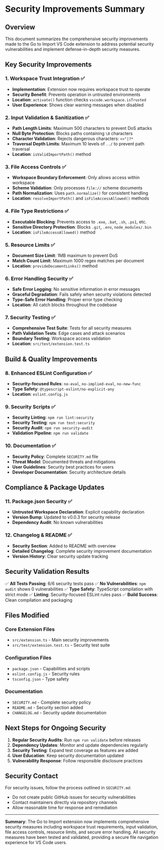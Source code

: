 # Security Improvements Summary

## Overview
This document summarizes the comprehensive security improvements made to the Go to Import VS Code extension to address potential security vulnerabilities and implement defense-in-depth security measures.

## Key Security Improvements

### 1. Workspace Trust Integration ✅
- **Implementation**: Extension now requires workspace trust to operate
- **Security Benefit**: Prevents operation in untrusted environments
- **Location**: `activate()` function checks `vscode.workspace.isTrusted`
- **User Experience**: Shows clear warning messages when disabled

### 2. Input Validation & Sanitization ✅
- **Path Length Limits**: Maximum 500 characters to prevent DoS attacks
- **Null Byte Protection**: Blocks paths containing `\0` characters
- **Character Validation**: Rejects dangerous characters: `<>"|?*`
- **Traversal Depth Limits**: Maximum 10 levels of `../` to prevent path traversal
- **Location**: `isValidImportPath()` method

### 3. File Access Controls ✅
- **Workspace Boundary Enforcement**: Only allows access within workspace
- **Scheme Validation**: Only processes `file://` scheme documents
- **Path Normalization**: Uses `path.normalize()` for consistent handling
- **Location**: `resolveImportPath()` and `isFileAccessAllowed()` methods

### 4. File Type Restrictions ✅
- **Executable Blocking**: Prevents access to `.exe`, `.bat`, `.sh`, `.ps1`, etc.
- **Sensitive Directory Protection**: Blocks `.git`, `.env`, `node_modules/.bin`
- **Location**: `isFileAccessAllowed()` method

### 5. Resource Limits ✅
- **Document Size Limit**: 1MB maximum to prevent DoS
- **Match Count Limit**: Maximum 1000 regex matches per document
- **Location**: `provideDocumentLinks()` method

### 6. Error Handling Security ✅
- **Safe Error Logging**: No sensitive information in error messages
- **Graceful Degradation**: Fails safely when security violations detected
- **Type-Safe Error Handling**: Proper error type checking
- **Location**: All catch blocks throughout the codebase

### 7. Security Testing ✅
- **Comprehensive Test Suite**: Tests for all security measures
- **Path Validation Tests**: Edge cases and attack scenarios
- **Boundary Testing**: Workspace access validation
- **Location**: `src/test/extension.test.ts`

## Build & Quality Improvements

### 8. Enhanced ESLint Configuration ✅
- **Security-focused Rules**: `no-eval`, `no-implied-eval`, `no-new-func`
- **Type Safety**: `@typescript-eslint/no-explicit-any`
- **Location**: `eslint.config.js`

### 9. Security Scripts ✅
- **Security Linting**: `npm run lint:security`
- **Security Testing**: `npm run test:security`
- **Security Audit**: `npm run security-audit`
- **Validation Pipeline**: `npm run validate`

### 10. Documentation ✅
- **Security Policy**: Complete `SECURITY.md` file
- **Threat Model**: Documented threats and mitigations
- **User Guidelines**: Security best practices for users
- **Developer Documentation**: Security architecture details

## Compliance & Package Updates

### 11. Package.json Security ✅
- **Untrusted Workspace Declaration**: Explicit capability declaration
- **Version Bump**: Updated to v0.0.3 for security release
- **Dependency Audit**: No known vulnerabilities

### 12. Changelog & README ✅
- **Security Section**: Added to README with overview
- **Detailed Changelog**: Complete security improvement documentation
- **Version History**: Clear security update tracking

## Security Validation Results

✅ **All Tests Passing**: 6/6 security tests pass
✅ **No Vulnerabilities**: `npm audit` shows 0 vulnerabilities
✅ **Type Safety**: TypeScript compilation with strict mode
✅ **Linting**: Security-focused ESLint rules pass
✅ **Build Success**: Clean compilation and packaging

## Files Modified

### Core Extension Files
- `src/extension.ts` - Main security improvements
- `src/test/extension.test.ts` - Security test suite

### Configuration Files
- `package.json` - Capabilities and scripts
- `eslint.config.js` - Security rules
- `tsconfig.json` - Type safety

### Documentation
- `SECURITY.md` - Complete security policy
- `README.md` - Security section added
- `CHANGELOG.md` - Security update documentation

## Next Steps for Ongoing Security

1. **Regular Security Audits**: Run `npm run validate` before releases
2. **Dependency Updates**: Monitor and update dependencies regularly
3. **Security Testing**: Expand test coverage as features are added
4. **User Education**: Keep security documentation updated
5. **Vulnerability Response**: Follow responsible disclosure practices

## Security Contact

For security issues, follow the process outlined in `SECURITY.md`:
- Do not create public GitHub issues for security vulnerabilities
- Contact maintainers directly via repository channels
- Allow reasonable time for response and remediation

---

**Summary**: The Go to Import extension now implements comprehensive security measures including workspace trust requirements, input validation, file access controls, resource limits, and secure error handling. All security measures have been tested and validated, providing a secure file navigation experience for VS Code users.
